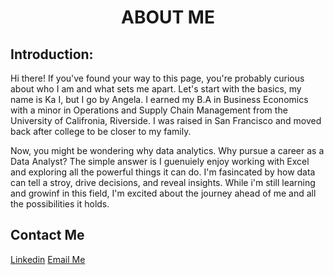 # <h1 align="center">ABOUT ME</h1>

## Introduction:

Hi there! If you've found your way to this page, you're probably curious about who I am and what sets me apart. Let's start with the basics, my name is Ka I, but I go by Angela. I earned my B.A in Business Economics with a minor in Operations and Supply Chain Management from the University of Califronia, Riverside. I was raised in San Francisco and moved back after college to be closer to my family.

Now, you might be wondering why data analytics. Why pursue a career as a Data Analyst? The simple answer is I guenuiely enjoy working with Excel and exploring all the powerful things it can do. I'm fasincated by how data can tell a stroy, drive decisions, and reveal insights. While i'm still learning and growinf in this field, I'm excited about the journey ahead of me and all the possibilities it holds. 

## Contact Me
[Linkedin](https://www.linkedin.com/in/angela-sio/)
[Email Me](kia.sio125@gmail.com)
